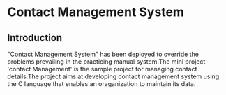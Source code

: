 # Contact Management System
## Introduction
"Contact Management System" has been deployed to override the problems prevailing in the practicing manual system.The mini project 'contact Management' is the sample project for managing contact details.The project aims at developing contact management system using the C language that enables an oraganization to maintain its data. 
